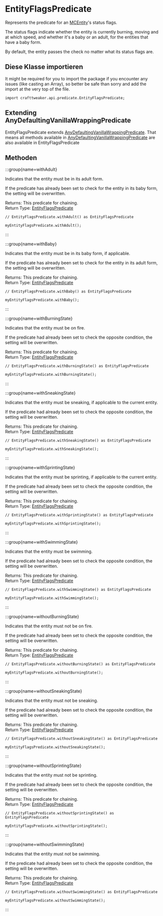 # EntityFlagsPredicate

Represents the predicate for an [MCEntity](/vanilla/api/entity/MCEntity)'s status flags.

 The status flags indicate whether the entity is currently burning, moving and at which speed, and whether it's a baby or an adult, for the entities that have a baby form.

 By default, the entity passes the check no matter what its status flags are.

## Diese Klasse importieren

It might be required for you to import the package if you encounter any issues (like casting an Array), so better be safe than sorry and add the import at the very top of the file.
```zenscript
import crafttweaker.api.predicate.EntityFlagsPredicate;
```


## Extending AnyDefaultingVanillaWrappingPredicate

EntityFlagsPredicate extends [AnyDefaultingVanillaWrappingPredicate](/vanilla/api/predicate/AnyDefaultingVanillaWrappingPredicate). That means all methods available in [AnyDefaultingVanillaWrappingPredicate](/vanilla/api/predicate/AnyDefaultingVanillaWrappingPredicate) are also available in EntityFlagsPredicate

## Methoden

:::group{name=withAdult}

Indicates that the entity must be in its adult form.

 If the predicate has already been set to check for the entity in its baby form, the setting will be overwritten.

Returns: This predicate for chaining.  
Return Type: [EntityFlagsPredicate](/vanilla/api/predicate/EntityFlagsPredicate)

```zenscript
// EntityFlagsPredicate.withAdult() as EntityFlagsPredicate

myEntityFlagsPredicate.withAdult();
```

:::

:::group{name=withBaby}

Indicates that the entity must be in its baby form, if applicable.

 If the predicate has already been set to check for the entity in its adult form, the setting will be overwritten.

Returns: This predicate for chaining.  
Return Type: [EntityFlagsPredicate](/vanilla/api/predicate/EntityFlagsPredicate)

```zenscript
// EntityFlagsPredicate.withBaby() as EntityFlagsPredicate

myEntityFlagsPredicate.withBaby();
```

:::

:::group{name=withBurningState}

Indicates that the entity must be on fire.

 If the predicate had already been set to check the opposite condition, the setting will be overwritten.

Returns: This predicate for chaining.  
Return Type: [EntityFlagsPredicate](/vanilla/api/predicate/EntityFlagsPredicate)

```zenscript
// EntityFlagsPredicate.withBurningState() as EntityFlagsPredicate

myEntityFlagsPredicate.withBurningState();
```

:::

:::group{name=withSneakingState}

Indicates that the entity must be sneaking, if applicable to the current entity.

 If the predicate had already been set to check the opposite condition, the setting will be overwritten.

Returns: This predicate for chaining.  
Return Type: [EntityFlagsPredicate](/vanilla/api/predicate/EntityFlagsPredicate)

```zenscript
// EntityFlagsPredicate.withSneakingState() as EntityFlagsPredicate

myEntityFlagsPredicate.withSneakingState();
```

:::

:::group{name=withSprintingState}

Indicates that the entity must be sprinting, if applicable to the current entity.

 If the predicate had already been set to check the opposite condition, the setting will be overwritten.

Returns: This predicate for chaining.  
Return Type: [EntityFlagsPredicate](/vanilla/api/predicate/EntityFlagsPredicate)

```zenscript
// EntityFlagsPredicate.withSprintingState() as EntityFlagsPredicate

myEntityFlagsPredicate.withSprintingState();
```

:::

:::group{name=withSwimmingState}

Indicates that the entity must be swimming.

 If the predicate had already been set to check the opposite condition, the setting will be overwritten.

Returns: This predicate for chaining.  
Return Type: [EntityFlagsPredicate](/vanilla/api/predicate/EntityFlagsPredicate)

```zenscript
// EntityFlagsPredicate.withSwimmingState() as EntityFlagsPredicate

myEntityFlagsPredicate.withSwimmingState();
```

:::

:::group{name=withoutBurningState}

Indicates that the entity must not be on fire.

 If the predicate had already been set to check the opposite condition, the setting will be overwritten.

Returns: This predicate for chaining.  
Return Type: [EntityFlagsPredicate](/vanilla/api/predicate/EntityFlagsPredicate)

```zenscript
// EntityFlagsPredicate.withoutBurningState() as EntityFlagsPredicate

myEntityFlagsPredicate.withoutBurningState();
```

:::

:::group{name=withoutSneakingState}

Indicates that the entity must not be sneaking.

 If the predicate had already been set to check the opposite condition, the setting will be overwritten.

Returns: This predicate for chaining.  
Return Type: [EntityFlagsPredicate](/vanilla/api/predicate/EntityFlagsPredicate)

```zenscript
// EntityFlagsPredicate.withoutSneakingState() as EntityFlagsPredicate

myEntityFlagsPredicate.withoutSneakingState();
```

:::

:::group{name=withoutSprintingState}

Indicates that the entity must not be sprinting.

 If the predicate had already been set to check the opposite condition, the setting will be overwritten.

Returns: This predicate for chaining.  
Return Type: [EntityFlagsPredicate](/vanilla/api/predicate/EntityFlagsPredicate)

```zenscript
// EntityFlagsPredicate.withoutSprintingState() as EntityFlagsPredicate

myEntityFlagsPredicate.withoutSprintingState();
```

:::

:::group{name=withoutSwimmingState}

Indicates that the entity must not be swimming.

 If the predicate had already been set to check the opposite condition, the setting will be overwritten.

Returns: This predicate for chaining.  
Return Type: [EntityFlagsPredicate](/vanilla/api/predicate/EntityFlagsPredicate)

```zenscript
// EntityFlagsPredicate.withoutSwimmingState() as EntityFlagsPredicate

myEntityFlagsPredicate.withoutSwimmingState();
```

:::


